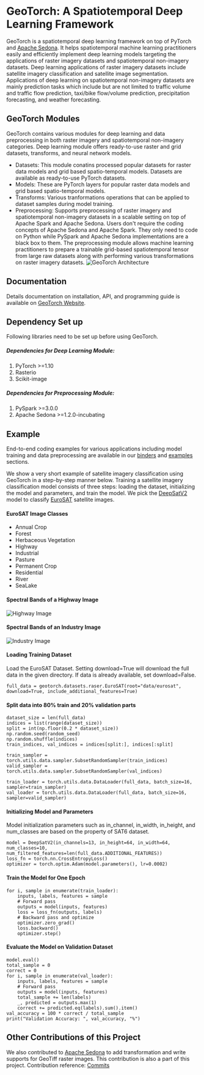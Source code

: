 # GeoTorch: A Spatiotemporal Deep Learning Framework

GeoTorch is a spatiotemporal deep learning framework on top of PyTorch and [Apache Sedona](https://sedona.apache.org/). It helps spatiotemporal machine learning practitioners easily and efficiently implement deep learning models targeting the applications of raster imagery datasets and spatiotemporal non-imagery datasets. Deep learning applications of raster imagery datasets include satellite imagery classification and satellite image segmentation. Applications of deep learning on spatiotemporal non-imagery datasets are mainly prediction tasks which include but are not limited to traffic volume and traffic flow prediction, taxi/bike flow/volume prediction, precipitation forecasting, and weather forecasting.

## GeoTorch Modules
GeoTorch contains various modules for deep learning and data preprocessing in both raster imagery and spatiotemporal non-imagery categories. Deep learning module offers ready-to-use raster and grid datasets, transforms, and neural network models.

* Datasets: This module conatins processed popular datasets for raster data models and grid based spatio-temporal models. Datasets are available as ready-to-use PyTorch datasets.
* Models: These are PyTorch layers for popular raster data models and grid based spatio-temporal models.
* Transforms: Various tranformations operations that can be applied to dataset samples during model training.
* Preprocessing: Supports preprocessing of raster imagery and spatiotemporal non-imagery datasets in a scalable setting on top of Apache Spark and Apache Sedona. Users don't require the coding concepts of Apache Sedona and Apache Spark. They only need to code on Python while PySpark and Apache Sedona implementations are a black box to them. The preprocessing module allows machine learning practitioners to prepare a trainable grid-based spatiotemporal tensor from large raw datasets along with performing various transformations on raster imagery datasets.
![GeoTorch Architecture](https://github.com/DataSystemsLab/GeoTorch/blob/main/data/geotorch-architecture.svg)

## Documentation
Details documentation on installation, API, and programming guide is available on [GeoTorch Website](https://kanchanchy.github.io/geotorch/).

## Dependency Set up
Following libraries need to be set up before using GeoTorch.

##### Dependencies for Deep Learning Module:
1. PyTorch >=1.10
2. Rasterio
3. Scikit-image

##### Dependencies for Preprocessing Module:
1. PySpark >=3.0.0
2. Apache Sedona >=1.2.0-incubating

## Example
End-to-end coding examples for various applications including model training and data preprocessing are available in our [binders](https://github.com/DataSystemsLab/GeoTorch/tree/main/binders) and [examples](https://github.com/DataSystemsLab/GeoTorch/tree/main/examples) sections.

We show a very short example of satellite imagery classification using GeoTorch in a step-by-step manner below. Training a satellite imagery classification model consists of three steps: loading the dataset, initializing the model and parameters, and train the model. We pick the [DeepSatV2](https://arxiv.org/abs/1911.07747) model to classify [EuroSAT](https://github.com/phelber/EuroSAT) satellite images.
#### EuroSAT Image Classes
* Annual Crop
* Forest
* Herbaceous Vegetation
* Highway
* Industrial
* Pasture
* Permanent Crop
* Residential
* River
* SeaLake
#### Spectral Bands of a Highway Image
![Highway Image](https://github.com/DataSystemsLab/GeoTorch/blob/main/data/euro-highway.png)
#### Spectral Bands of an Industry Image
![Industry Image](https://github.com/DataSystemsLab/GeoTorch/blob/main/data/euro-industry.png)
#### Loading Training Dataset
Load the EuroSAT Dataset. Setting download=True will download the full data in the given directory. If data is already available, set download=False.
```
full_data = geotorch.datasets.raser.EuroSAT(root="data/eurosat", download=True, include_additional_features=True)
```
#### Split data into 80% train and 20% validation parts
```
dataset_size = len(full_data)
indices = list(range(dataset_size))
split = int(np.floor(0.2 * dataset_size))
np.random.seed(random_seed)
np.random.shuffle(indices)
train_indices, val_indices = indices[split:], indices[:split]

train_sampler = torch.utils.data.sampler.SubsetRandomSampler(train_indices)
valid_sampler = torch.utils.data.sampler.SubsetRandomSampler(val_indices)

train_loader = torch.utils.data.DataLoader(full_data, batch_size=16, sampler=train_sampler)
val_loader = torch.utils.data.DataLoader(full_data, batch_size=16, sampler=valid_sampler)
```
#### Initializing Model and Parameters
Model initialization parameters such as in_channel, in_width, in_height, and num_classes are based on the property of SAT6 dataset.
```
model = DeepSatV2(in_channels=13, in_height=64, in_width=64, num_classes=10, num_filtered_features=len(full_data.ADDITIONAL_FEATURES))
loss_fn = torch.nn.CrossEntropyLoss()
optimizer = torch.optim.Adam(model.parameters(), lr=0.0002)
```
#### Train the Model for One Epoch
```
for i, sample in enumerate(train_loader):
    inputs, labels, features = sample
    # Forward pass
    outputs = model(inputs, features)
    loss = loss_fn(outputs, labels)
    # Backward pass and optimize
    optimizer.zero_grad()
    loss.backward()
    optimizer.step()
```
#### Evaluate the Model on Validation Dataset
```
model.eval()
total_sample = 0
correct = 0
for i, sample in enumerate(val_loader):
    inputs, labels, features = sample
    # Forward pass
    outputs = model(inputs, features)
    total_sample += len(labels)
    _, predicted = outputs.max(1)
    correct += predicted.eq(labels).sum().item()
val_accuracy = 100 * correct / total_sample
print("Validation Accuracy: ", val_accuracy, "%")
```

## Other Contributions of this Project
We also contributed to [Apache Sedona](https://sedona.apache.org/) to add transformation and write supports for GeoTiff raster images. This contribution is also a part of this project. Contribution reference: [Commits](https://github.com/apache/incubator-sedona/commits?author=kanchanchy)


